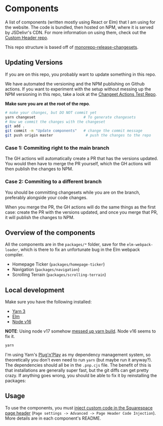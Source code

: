 # Components

A list of components (written mostly using React or Elm) that I am using for the website. The code is bundled, then hosted on NPM, where it is served by JSDelivr's CDN. For more information on using them, check out the [Custom Header repo](https://github.com/e3c-summer-worker/custom-header).

This repo structure is based off of [monorepo-release-changesets](https://github.com/azu/monorepo-release-changesets).

## Updating Versions

If you are on this repo, you probably want to update something in this repo.

We have automated the versioning and the NPM publishing on Github actions. If you want to experiment with the setup without messing up the NPM versioning in this repo, take a look at the [Changeet Actions Test Repo](https://github.com/e3c-summer-worker/changeset-actions-test).

**Make sure you are at the root of the repo**.

```bash
# make your changes, but DO NOT commit yet
yarn changeset                      # To generate changesets
# Now we commit the changes with the changeset
git add .
git commit -m "Update components"   # change the commit message
git push origin master               # push the changes to the repo
```

### Case 1: Commiting right to the main branch

The GH actions will automatically create a PR that has the versions updated. You would then have to merge the PR yourself, which the GH actions will then publish the changes to NPM.

### Case 2: Commiting to a different branch

You should be committing changesets while you are on the branch, preferably alongside your code changes.

When you merge the PR, the GH actions will do the same things as the first case: create the PR with the versions updated, and once you merge that PR, it will publish the changes to NPM.

## Overview of the components

All the components are in the `packages/*` folder, save for the `elm-webpack-loader`, which is there to fix an unfortunate bug in the Elm webpack compiler.

- Homepage Ticker (`packages/homepage-ticker`)
- Navigation (`packages/navigation`)
- Scrolling Terrain (`packages/scrolling-terrain`)

## Local development

Make sure you have the following installed:

- [Yarn 3](https://yarnpkg.com/)
- [Elm](https://elm-lang.org/)
- [Node v16](https://nodejs.org/)

**NOTE**: Using node v17 somehow [messed up yarn build](https://stackoverflow.com/a/69789658). Node v16 seems to fix it.

```bash
yarn
```

I'm using Yarn's [Plug'n'Play](https://yarnpkg.com/features/pnp) as my dependency management system, so theoretically you don't even need to run `yarn` (but maybe run it anyway?). The dependencies should all be in the `.pnp.cjs` file. The benefit of this is that installations are generally super fast, but the git diffs can get pretty crazy. If anything goes wrong, you should be able to fix it by reinstalling the packages:

## Usage

To use the components, you must [inject custom code in the Squarespace page header](https://support.squarespace.com/hc/en-us/articles/205815908-Using-Code-Injection) (`Page settings -> Advanced -> Page Header Code Injection`). More details are in each component's README.
